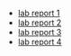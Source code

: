 * [lab report 1](https://nshy-ucsd.github.io/cse15l-lab-reports/LabReport1.html)
* [lab report 2](https://nshy-ucsd.github.io/cse15l-lab-reports/LabReport2.html)
* [lab report 3](https://nshy-ucsd.github.io/cse15l-lab-reports/LabReport3.html)
* [lab report 4](https://nshy-ucsd.github.io/cse15l-lab-reports/LabReport4.html)
